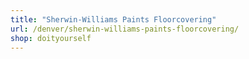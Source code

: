 ```yaml
---
title: "Sherwin-Williams Paints Floorcovering"
url: /denver/sherwin-williams-paints-floorcovering/
shop: doityourself
---
```

